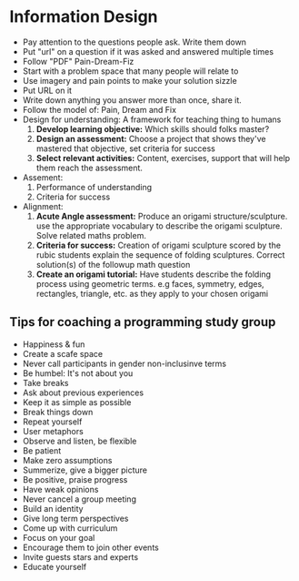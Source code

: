 # Information Design

- Pay attention to the questions people ask. Write them down
- Put "url" on a question if it was asked and answered multiple times
- Follow "PDF" Pain-Dream-Fiz
- Start with a problem space that many people will relate to
- Use imagery and pain points to make your solution sizzle
- Put URL on it
- Write down anything you answer more than once, share it.
- Follow the model of: Pain, Dream and Fix
- Design for understanding: A framework for teaching thing to humans
    1. **Develop learning objective:** Which skills should folks master?
    2. **Design an assessment:** Choose a project that shows they've mastered that objective, set criteria for success
    3. **Select relevant activities:** Content, exercises, support that will help them reach the assessment.
- Assement:
    1. Performance of understanding
    2. Criteria for success
- Alignment:
    1. **Acute Angle assessment:** Produce an origami structure/sculpture. use the appropriate vocabulary to describe the origami sculpture. Solve related maths problem.
    2. **Criteria for success:** Creation of origami sculpture scored by the rubic students explain the sequence of folding sculptures. Correct solution(s) of the followup math question
    3. **Create an origami tutorial:** Have students describe the folding process using geometric terms. e.g faces, symmetry, edges, rectangles, triangle, etc. as they apply to your chosen origami

## Tips for coaching a programming study group
- Happiness & fun
- Create a scafe space
- Never call participants in gender non-inclusinve terms
- Be humbel: It's not about you
- Take breaks
- Ask about previous experiences
- Keep it as simple as possible
- Break things down
- Repeat yourself
- User metaphors
- Observe and listen, be flexible
- Be patient
- Make zero assumptions
- Summerize, give a bigger picture
- Be positive, praise progress
- Have weak opinions
- Never cancel a group meeting
- Build an identity
- Give long term perspectives
- Come up with curriculum
- Focus on your goal
- Encourage them to join other events
- Invite guests stars and experts
- Educate yourself